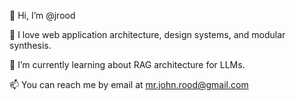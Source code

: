 👋 Hi, I’m @jrood

💞️ I love web application architecture, design systems, and modular synthesis.

🌱 I’m currently learning about RAG architecture for LLMs.

📫 You can reach me by email at [mr.john.rood@gmail.com](mailto:mr.john.rood@gmail.com)
